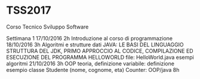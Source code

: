 # TSS2017
Corso Tecnico Sviluppo Software

Settimana 1 
17/10/2016 2h
Introduzione al corso di programmazione 
18/10/2016 3h
Algoritmi e strutture dati 
JAVA: LE BASI DEL LINGUAGGIO 
STRUTTURA DEL JDK, PRIMO APPROCCIO AL CODICE, COMPILAZIONE ED ESECUZIONE DEL PROGRAMMA HELLOWORLD 
file: HelloWorld.java
esempi algoritmi
21/10/2016 3h
OOP teoria, definizione
variabile: definizione
esempio classe Studente (nome, cognome, eta)
Counter: OOP/java 8h